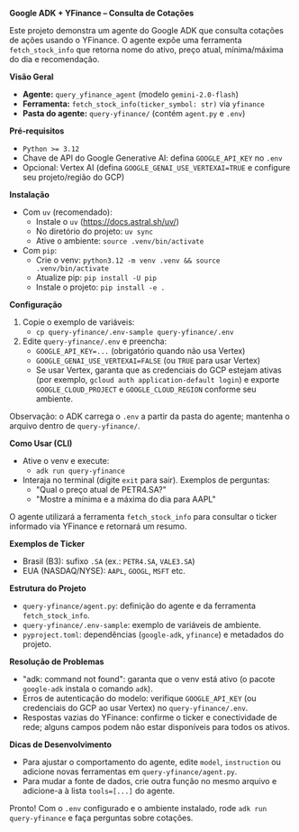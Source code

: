 **Google ADK + YFinance – Consulta de Cotações**

Este projeto demonstra um agente do Google ADK que consulta cotações de ações usando o YFinance. O agente expõe uma ferramenta `fetch_stock_info` que retorna nome do ativo, preço atual, mínima/máxima do dia e recomendação.

**Visão Geral**
- **Agente:** `query_yfinance_agent` (modelo `gemini-2.0-flash`)
- **Ferramenta:** `fetch_stock_info(ticker_symbol: str)` via `yfinance`
- **Pasta do agente:** `query-yfinance/` (contém `agent.py` e `.env`)

**Pré‑requisitos**
- `Python >= 3.12`
- Chave de API do Google Generative AI: defina `GOOGLE_API_KEY` no `.env`
- Opcional: Vertex AI (defina `GOOGLE_GENAI_USE_VERTEXAI=TRUE` e configure seu projeto/região do GCP)

**Instalação**
- Com `uv` (recomendado):
  - Instale o `uv` (https://docs.astral.sh/uv/)
  - No diretório do projeto: `uv sync`
  - Ative o ambiente: `source .venv/bin/activate`
- Com `pip`:
  - Crie o venv: `python3.12 -m venv .venv && source .venv/bin/activate`
  - Atualize pip: `pip install -U pip`
  - Instale o projeto: `pip install -e .`

**Configuração**
1) Copie o exemplo de variáveis:
   - `cp query-yfinance/.env-sample query-yfinance/.env`
2) Edite `query-yfinance/.env` e preencha:
   - `GOOGLE_API_KEY=...` (obrigatório quando não usa Vertex)
   - `GOOGLE_GENAI_USE_VERTEXAI=FALSE` (ou `TRUE` para usar Vertex)
   - Se usar Vertex, garanta que as credenciais do GCP estejam ativas (por exemplo, `gcloud auth application-default login`) e exporte `GOOGLE_CLOUD_PROJECT` e `GOOGLE_CLOUD_REGION` conforme seu ambiente.

Observação: o ADK carrega o `.env` a partir da pasta do agente; mantenha o arquivo dentro de `query-yfinance/`.

**Como Usar (CLI)**
- Ative o venv e execute:
  - `adk run query-yfinance`
- Interaja no terminal (digite `exit` para sair). Exemplos de perguntas:
  - "Qual o preço atual de PETR4.SA?"
  - "Mostre a mínima e a máxima do dia para AAPL"

O agente utilizará a ferramenta `fetch_stock_info` para consultar o ticker informado via YFinance e retornará um resumo.

**Exemplos de Ticker**
- Brasil (B3): sufixo `.SA` (ex.: `PETR4.SA`, `VALE3.SA`)
- EUA (NASDAQ/NYSE): `AAPL`, `GOOGL`, `MSFT` etc.

**Estrutura do Projeto**
- `query-yfinance/agent.py`: definição do agente e da ferramenta `fetch_stock_info`.
- `query-yfinance/.env-sample`: exemplo de variáveis de ambiente.
- `pyproject.toml`: dependências (`google-adk`, `yfinance`) e metadados do projeto.

**Resolução de Problemas**
- "adk: command not found": garanta que o venv está ativo (o pacote `google-adk` instala o comando `adk`).
- Erros de autenticação do modelo: verifique `GOOGLE_API_KEY` (ou credenciais do GCP ao usar Vertex) no `query-yfinance/.env`.
- Respostas vazias do YFinance: confirme o ticker e conectividade de rede; alguns campos podem não estar disponíveis para todos os ativos.

**Dicas de Desenvolvimento**
- Para ajustar o comportamento do agente, edite `model`, `instruction` ou adicione novas ferramentas em `query-yfinance/agent.py`.
- Para mudar a fonte de dados, crie outra função no mesmo arquivo e adicione-a à lista `tools=[...]` do agente.

Pronto! Com o `.env` configurado e o ambiente instalado, rode `adk run query-yfinance` e faça perguntas sobre cotações.
